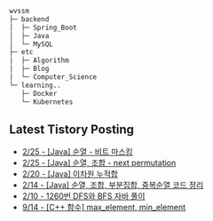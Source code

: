 
```bash
wvssm
├─ backend
│  ├─ Spring_Boot     
│  ├─ Java
│  └─ MySQL  
├─ etc         
│  ├─ Algorithm  
│  ├─ Blog
│  └─ Computer_Science   
└─ learning..       
   ├─ Docker
   └─ Kubernetes           

```  

## Latest Tistory Posting<div class=blog-post text-align='left'>
 - [2/25 - [Java] 순열 - 비트 마스킹](https://wvssm.tistory.com/entry/%EB%B9%84%ED%8A%B8-%EB%A7%88%EC%8A%A4%ED%82%B9-%EC%88%9C%EC%97%B4)
 - [2/25 - [Java] 순열, 조합 - next permutation](https://wvssm.tistory.com/entry/next-permutation%EC%9C%BC%EB%A1%9C-%EC%88%9C%EC%97%B4-%ED%92%80%EC%9D%B4)
 - [2/20 - [Java] 이차원 누적합](https://wvssm.tistory.com/entry/%EC%9D%B4%EC%B0%A8%EC%9B%90-%EB%88%84%EC%A0%81%ED%95%A9)
 - [2/14 - [Java] 순열, 조합, 부분집합, 중복순열 코드 정리](https://wvssm.tistory.com/entry/Java-%EC%88%9C%EC%97%B4-%EC%A1%B0%ED%95%A9-%EB%B6%80%EB%B6%84%EC%A7%91%ED%95%A9-%EC%BD%94%EB%93%9C-%EC%A0%95%EB%A6%AC)
 - [2/10 - 1260번 DFS와  BFS 자바 풀이](https://wvssm.tistory.com/entry/DFS%EC%99%80-BFS-%EC%9E%90%EB%B0%94-%ED%92%80%EC%9D%B4)
 - [9/14 - [C++ 함수] max_element, min_element](https://wvssm.tistory.com/entry/C-%ED%95%A8%EC%88%98-maxelement-minelement)

</div>
</div>
